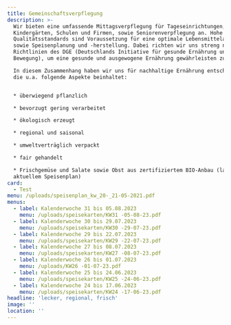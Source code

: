 ```yaml
---
title: Gemeinschaftsverpflegung
description: >-
  Wir bieten eine umfassende Mittagsverpflegung für Tageseinrichtungen,
  Kindergärten, Schulen und Firmen, sowie Seniorenverpflegung an. Hohe
  Qualitätsstandards sind Voraussetzung für eine optimale Lebensmittelauswahl
  sowie Speisenplanung und -herstellung. Dabei richten wir uns streng nach den
  Richtlinien des DGE (Deutschlands Initiative für gesunde Ernährung und mehr
  Bewegung), um eine gesunde und ausgewogene Ernährung gewährleisten zu können.

  In diesem Zusammenhang haben wir uns für nachhaltige Ernährung entschieden,
  die u.a. folgende Aspekte beinhaltet:


  * überwiegend pflanzlich

  * bevorzugt gering verarbeitet

  * ökologisch erzeugt

  * regional und saisonal

  * umweltverträglich verpackt

  * fair gehandelt

  * Frischgemüse und Salate sowie Obst aus zertifiziertem BIO-Anbau (laut
  aktuellem Speisenplan)
card:
  - Test
menu: /uploads/speisenplan_kw_20-_21-05-2021.pdf
menus:
  - label: Kalenderwoche 31 bis 05.08.2023
    menu: /uploads/speisekarten/KW31 -05-08-23.pdf
  - label: Kalenderwoche 30 bis 29.07.2023
    menu: /uploads/speisekarten/KW30 -29-07-23.pdf
  - label: Kalenderwoche 29 bis 22.07.2023
    menu: /uploads/speisekarten/KW29 -22-07-23.pdf
  - label: Kalenderwoche 27 bis 08.07.2023
    menu: /uploads/speisekarten/KW27 -08-07-23.pdf
  - label: Kalenderwoche 26 bis 01.07.2023
    menu: /uploads/KW26 -01-07-23.pdf
  - label: Kalenderwoche 25 bis 24.06.2023
    menu: /uploads/speisekarten/KW25 -24-06-23.pdf
  - label: Kalenderwoche 24 bis 17.06.2023
    menu: /uploads/speisekarten/KW24 -17-06-23.pdf
headline: 'lecker, regional, frisch'
image: ''
location: ''
---
```
















